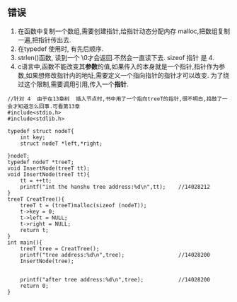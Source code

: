 ## 错误
1. 在函数中复制一个数组,需要创建指针,给指针动态分配内存 malloc,把数组复制一遍,把指针传出去.  
2. 在typedef 使用时, 有先后顺序.  
3. strlen()函数, 读到一个 \0才会返回.不然会一直读下去.  sizeof 指针 是 4.  
4. c语言中,函数不能改变其**参数**的值,如果传入的本身就是一个指针,指针作为参数,如果想修改指针内的地址,需要定义一个指向指针的指针才可以改变.  为了绕过这个限制,需要调用引用,传入一个**指针**.  
```
//针对 4  由于在13章树  插入节点时,书中用了一个指向treeT的指针,很不明白,捣鼓了一会才知道怎么回事.可看第13章  
#include<stdio.h>
#include<stdlib.h>

typedef struct nodeT{
	int key;
	struct nodeT *left,*right;
	
}nodeT;
typedef nodeT *treeT;
void InsertNode(treeT tt);
void InsertNode(treeT tt){
	tt = ++tt;
	printf("int the hanshu tree address:%d\n",tt);    //14028212
}
treeT CreatTree(){
	treeT t = (treeT)malloc(sizeof (nodeT));
	t->key = 0;
	t->left = NULL;
	t->right = NULL;
	return t;
}
int main(){
	treeT tree = CreatTree();
	printf("tree address:%d\n",tree);                 //14028200
	InsertNode(tree);
	
	
	printf("after tree address:%d\n",tree);	          //14028200	
	return 0;  
}

```

